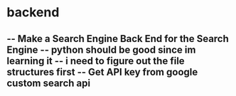 # backend
-- Make a Search Engine Back End for the Search Engine
-- python should be good since im learning it
-- i need to figure out the file structures first 
-- Get API key from google custom search api
-- 
